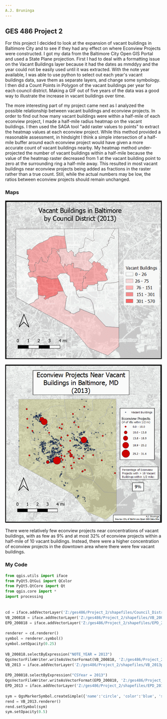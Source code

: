 ```yaml
---
A.J. Bruninga
---
```

GES 486 Project 2
---



For this project I decided to look at the expansion of vacant buildings in Baltimore City
and to see if they had any effect on where Econview Projects were constructed. I got my data from the Baltimore City Open GIS Portal and used a State Plane projection. First I had to deal with a formatting issue on the Vacant Buildings layer because it had the dates as mmddyy and the year could not be easily used until it was extracted. With the note year available, I was able to use python to select out each year's vacant buildings data, save them as separate layers, and change some symbology. I then did a Count Points in Polygon of the vacant buildings per year for each council district. Making a GIF out of five years of the data was a good way to illustrate the increase in vacant buildings over time.

The more interesting part of my project came next as I analyzed the possible relationship between vacant buildings and econview projects. In order to find out how many vacant buildings were within a half-mile of each econview project, I made a half-mile radius heatmap on the vacant buildings. I then used the SAGA tool "add raster values to points" to extract the heatmap values at each econview project. While this method provided a reasonable assessment, in hindsight I think a simple intersection of a half-mile buffer around each econview project would have given a more accurate count of vacant buildings nearby. My heatmap method under-projected the number of vacant buildings within a half-mile because the value of the heatmap raster decreased from 1 at the vacant building point to zero at the surrounding ring a half-mile away. This resulted in most vacant buildings near econview projects being added as fractions in the raster rather than a true count. Still, while the actual numbers may be low, the ratios between econview projects should remain unchanged.



### Maps

![Alt Text](https://github.com/ajbruninga/ajbruninga.github.io/blob/master/VB_CD_201317.gif)


![Alt Text](https://github.com/ajbruninga/ajbruninga.github.io/blob/master/EPD_VB_201317.gif)


There were relatively few econview projects near concentrations of vacant buildings, with as few as 9% and at most 32% of econview projects within a half-mile of 10 vacant buildings. Instead, there were a higher concentration of econview projects in the downtown area where there were few vacant buildings.


### My Code
```python
from qgis.utils import iface
from PyQt5.QtGui import QColor
from PyQt5.QtCore import Qt
from qgis.core import *
import processing


cd = iface.addVectorLayer('Z:/ges486/Project_2/shapefiles/Council_District.shp', 'Council_District', 'ogr')
VB_200818 = iface.addVectorLayer('Z:/ges486/Project_2/shapefiles/VB_200818.shp', 'VB_200818', 'ogr')
EPD_200818 = iface.addVectorLayer('Z:/ges486/Project_2/shapefiles/EPD_200818.shp', 'EPD_200818', 'ogr')

renderer = cd.renderer()
symbol = renderer.symbol()
symbol.setOpacity(0.25)

VB_200818.selectByExpression("NOTE_YEAR = 2013")
QgsVectorFileWriter.writeAsVectorFormat(VB_200818, 'Z:/ges486/Project_2/shapefiles/VB_2013p.shp', 'utf-8', VB_200818.crs(), 'ESRI Shapefile', True)
VB_2013 = iface.addVectorLayer('Z:/ges486/Project_2/shapefiles/VB_2013p.shp', 'VB_2013p', 'ogr')

EPD_200818.selectByExpression("CSYear = 2013")
QgsVectorFileWriter.writeAsVectorFormat(EPD_200818, 'Z:/ges486/Project_2/shapefiles/EPD_2013p.shp', 'utf-8', EPD_200818.crs(), 'ESRI Shapefile', True)
EPD_2013 = iface.addVectorLayer('Z:/ges486/Project_2/shapefiles/EPD_2013p.shp', 'EPD_2013p', 'ogr')

sym = QgsMarkerSymbol.createSimple({'name':'circle', 'color':'blue', 'size':'1'})
rend = VB_2013.renderer()
rend.setSymbol(sym)
sym.setOpacity(0.5)
```
